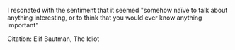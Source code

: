 I resonated with the sentiment that it seemed "somehow naïve to talk about anything interesting, or to think that you would ever know anything important"

Citation: Elif Bautman, The Idiot